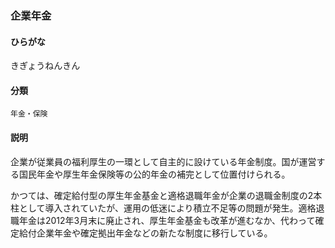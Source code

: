 <div style="display:none;">

## [あ行](securities-terms?id=あ行)
## [か行](securities-terms?id=か行)

</div>

### 企業年金

#### ひらがな

きぎょうねんきん

#### 分類

`年金・保険`

#### 説明

企業が従業員の福利厚生の一環として自主的に設けている年金制度。国が運営する国民年金や厚生年金保険等の公的年金の補完として位置付けられる。
 
かつては、確定給付型の厚生年金基金と適格退職年金が企業の退職金制度の2本柱として導入されていたが、運用の低迷により積立不足等の問題が発生。適格退職年金は2012年3月末に廃止され、厚生年金基金も改革が進むなか、代わって確定給付企業年金や確定拠出年金などの新たな制度に移行している。

<div style="display:none;">

## [さ行](securities-terms?id=さ行)
## [た行](securities-terms?id=た行)
## [な行](securities-terms?id=な行)
## [は行](securities-terms?id=は行)
## [ま行](securities-terms?id=ま行)
## [や行](securities-terms?id=や行)
## [ら行](securities-terms?id=ら行)
## [わ行](securities-terms?id=わ行)
## [英数字・記号](securities-terms?id=英数字・記号)

</div>

